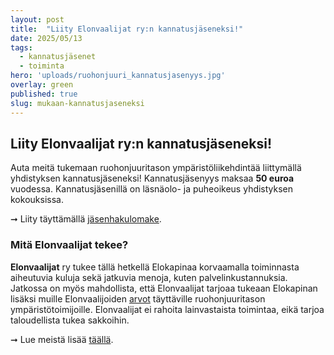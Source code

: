 ```yaml
---
layout: post
title:  "Liity Elonvaalijat ry:n kannatusjäseneksi!"
date: 2025/05/13
tags:
  - kannatusjäsenet
  - toiminta
hero: 'uploads/ruohonjuuri_kannatusjasenyys.jpg'
overlay: green
published: true
slug: mukaan-kannatusjaseneksi
---
```

## Liity Elonvaalijat ry:n kannatusjäseneksi!
Auta meitä tukemaan ruohonjuuritason ympäristöliikehdintää liittymällä yhdistyksen kannatusjäseneksi! Kannatusjäsenyys maksaa **50 euroa** vuodessa. Kannatusjäsenillä on läsnäolo- ja puheoikeus yhdistyksen kokouksissa.

➞ Liity täyttämällä [jäsenhakulomake](https://cryptpad.fr/form/#/2/form/view/g+UlgFt4VgLDYHnbu8zGsUHyNoKhAAYRGObiZsMP8nk/embed/).

### Mitä Elonvaalijat tekee?
**Elonvaalijat** ry tukee tällä hetkellä Elokapinaa korvaamalla toiminnasta aiheutuvia kuluja sekä jatkuvia menoja, kuten palvelinkustannuksia. Jatkossa on myös mahdollista, että Elonvaalijat tarjoaa tukeaan Elokapinan lisäksi muille Elonvaalijoiden [arvot](https://elonvaalijat.fi/about/#arvot) täyttäville ruohonjuuritason ympäristötoimijoille. Elonvaalijat ei rahoita lainvastaista toimintaa, eikä tarjoa taloudellista tukea sakkoihin.

➞ Lue meistä lisää [täällä](https://elonvaalijat.fi/about/).
